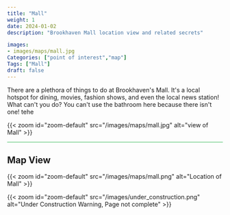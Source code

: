 ```yaml
---
title: "Mall"
weight: 1
date: 2024-01-02
description: "Brookhaven Mall location view and related secrets"

images:
- images/maps/mall.jpg
Categories: ["point of interest","map"]
Tags: ["Mall"]
draft: false
--- 
```



There are a plethora of things to do at Brookhaven's Mall. It's a local hotspot for dining, movies, fashion shows, and even the local news station! What can't you do? You can't use the bathroom here because there isn't one! tehe

{{< zoom id="zoom-default" src="/images/maps/mall.jpg" alt="view of Mall" >}}


<hr style="background-color: #28b44c" size=8>

## Map View

{{< zoom id="zoom-default" src="/images/maps/mall.png" alt="Location of Mall" >}}

{{< zoom id="zoom-default" src="/images/under_construction.png" alt="Under Construction Warning, Page not complete" >}}

<!-- <hr style="background-color: #28b44c" size=8>

### Related CaseBook Items

- [URL](/)

<hr style="background-color: #28b44c" size=8>

### Related Quests

- [URL](/) -->